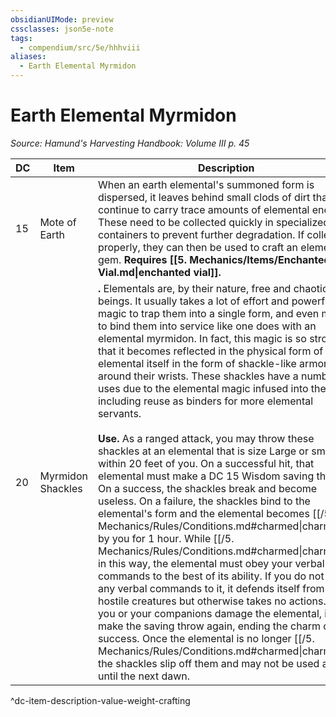 ```yaml
---
obsidianUIMode: preview
cssclasses: json5e-note
tags:
  - compendium/src/5e/hhhviii
aliases:
  - Earth Elemental Myrmidon
---
```

# Earth Elemental Myrmidon
*Source: Hamund's Harvesting Handbook: Volume III p. 45* 

| DC | Item | Description | Value | Weight | Crafting |
|----|------|-------------|-------|--------|----------|
| 15 | Mote of Earth | When an earth elemental's summoned form is dispersed, it leaves behind small clods of dirt that continue to carry trace amounts of elemental energy. These need to be collected quickly in specialized containers to prevent further degradation. If collected properly, they can then be used to craft an elemental gem. **Requires [[5. Mechanics/Items/Enchanted Vial.md\|enchanted vial]].** | 100 gp | 1 lb | [[5. Mechanics/Items/Elemental Gem Yellow Diamond.md\|Elemental Gem, Yellow Diamond]] |
| 20 | Myrmidon Shackles | **.** Elementals are, by their nature, free and chaotic beings. It usually takes a lot of effort and powerful magic to trap them into a single form, and even more to bind them into service like one does with an elemental myrmidon. In fact, this magic is so strong, that it becomes reflected in the physical form of the elemental itself in the form of shackle-like armor around their wrists. These shackles have a number of uses due to the elemental magic infused into them, including reuse as binders for more elemental servants.<br /><br />**Use.** As a ranged attack, you may throw these shackles at an elemental that is size Large or smaller within 20 feet of you. On a successful hit, that elemental must make a DC 15 Wisdom saving throw. On a success, the shackles break and become useless. On a failure, the shackles bind to the elemental's form and the elemental becomes [[/5. Mechanics/Rules/Conditions.md#charmed\|charmed]] by you for 1 hour. While [[/5. Mechanics/Rules/Conditions.md#charmed\|charmed]] in this way, the elemental must obey your verbal commands to the best of its ability. If you do not issue any verbal commands to it, it defends itself from hostile creatures but otherwise takes no actions. If you or your companions damage the elemental, it may make the saving throw again, ending the charm on a success. Once the elemental is no longer [[/5. Mechanics/Rules/Conditions.md#charmed\|charmed]], the shackles slip off them and may not be used again until the next dawn. | 285 gp | 6 lb | [[5. Mechanics/Items/Elemental Armlets.md\|Elemental Armlets]] |
^dc-item-description-value-weight-crafting
